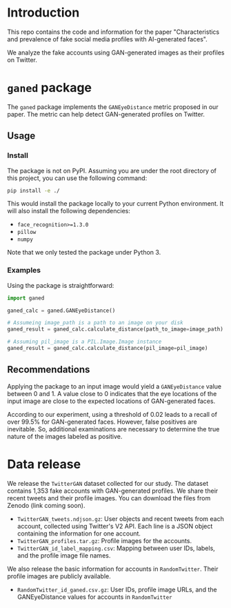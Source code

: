 # Introduction

This repo contains the code and information for the paper "Characteristics and prevalence of fake social media profiles with AI-generated faces".

We analyze the fake accounts using GAN-generated images as their profiles on Twitter.

# `ganed` package

The `ganed` package implements the `GANEyeDistance` metric proposed in our paper.
The metric can help detect GAN-generated profiles on Twitter.

## Usage

### Install

The package is not on PyPI.
Assuming you are under the root directory of this project, you can use the following command:

```bash
pip install -e ./
```

This would install the package locally to your current Python environment.
It will also install the following dependencies:

- `face_recognition>=1.3.0`
- `pillow`
- `numpy`

Note that we only tested the package under Python 3.

### Examples

Using the package is straightforward:

```python
import ganed

ganed_calc = ganed.GANEyeDistance()

# Assumeing image_path is a path to an image on your disk
ganed_result = ganed_calc.calculate_distance(path_to_image=image_path)

# Assuming pil_image is a PIL.Image.Image instance
ganed_result = ganed_calc.calculate_distance(pil_image=pil_image)
```

## Recommendations

Applying the package to an input image would yield a `GANEyeDistance` value between 0 and 1.
A value close to 0 indicates that the eye locations of the input image are close to the expected locations of GAN-generated faces.

According to our experiment, using a threshold of 0.02 leads to a recall of over 99.5% for GAN-generated faces.
However, false positives are inevitable.
So, additional examinations are necessary to determine the true nature of the images labeled as positive.

# Data release

We release the `TwitterGAN` dataset collected for our study.
The dataset contains 1,353 fake accounts with GAN-generated profiles.
We share their recent tweets and their profile images.
You can download the files from Zenodo (link coming soon).

- `TwitterGAN_tweets.ndjson.gz`: User objects and recent tweets from each account, collected using Twitter's V2 API. Each line is a JSON object containing the information for one account.
- `TwitterGAN_profiles.tar.gz`: Profile images for the accounts.
- `TwitterGAN_id_label_mapping.csv`: Mapping between user IDs, labels, and the profile image file names.

We also release the basic information for accounts in `RandomTwitter`.
Their profile images are publicly available.

- `RandomTwitter_id_ganed.csv.gz`: User IDs, profile image URLs, and the GANEyeDistance values for accounts in `RandomTwitter`